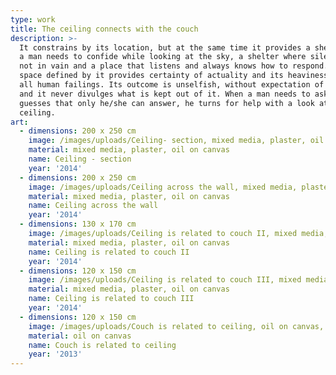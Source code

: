 ```yaml
---
type: work
title: The ceiling connects with the couch
description: >-
  It constrains by its location, but at the same time it provides a shelter when
  a man needs to confide while looking at the sky, a shelter where silence is
  not in vain and a place that listens and always knows how to respond. The
  space defined by it provides certainty of actuality and its heaviness bears
  all human failings. Its outcome is unselfish, without expectation of payback
  and it never divulges what is kept out of it. When a man needs to ask and
  guesses that only he/she can answer, he turns for help with a look at the
  ceiling.
art:
  - dimensions: 200 x 250 cm
    image: /images/uploads/Ceiling- section, mixed media, plaster, oil on canvas, 200x250, 2014.jpg
    material: mixed media, plaster, oil on canvas
    name: Ceiling - section
    year: '2014'
  - dimensions: 200 x 250 cm
    image: /images/uploads/Ceiling across the wall, mixed media, plaster, oil on canvas, 200x250 cm, 2014.jpg
    material: mixed media, plaster, oil on canvas
    name: Ceiling across the wall
    year: '2014'
  - dimensions: 130 x 170 cm
    image: /images/uploads/Ceiling is related to couch II, mixed media, plaster, oil on canvas, 130x170 cm, 2014.jpg
    material: mixed media, plaster, oil on canvas
    name: Ceiling is related to couch II
    year: '2014'
  - dimensions: 120 x 150 cm
    image: /images/uploads/Ceiling is related to couch III, mixed media, plaster, oil on canvas, 120x150, 2014.jpg
    material: mixed media, plaster, oil on canvas
    name: Ceiling is related to couch III
    year: '2014'
  - dimensions: 120 x 150 cm
    image: /images/uploads/Couch is related to ceiling, oil on canvas, 170x150 cm, 2013.jpg
    material: oil on canvas
    name: Couch is related to ceiling
    year: '2013'
---
```

